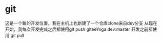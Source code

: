 # git
这是一个新的开发位置，我在主机上也新建了一个仓库clone来自dev分支
从现在开始，我每次开发完成之后都使用git push giteeYoga dev:master
开发之前都使用 git pull 